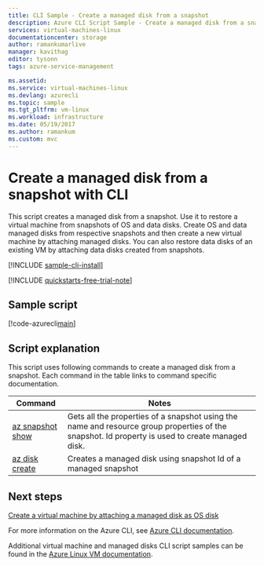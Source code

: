 ```yaml
---
title: CLI Sample - Create a managed disk from a snapshot 
description: Azure CLI Script Sample - Create a managed disk from a snapshot
services: virtual-machines-linux
documentationcenter: storage
author: ramankumarlive
manager: kavithag
editor: tysonn
tags: azure-service-management

ms.assetid:
ms.service: virtual-machines-linux
ms.devlang: azurecli
ms.topic: sample
ms.tgt_pltfrm: vm-linux
ms.workload: infrastructure
ms.date: 05/19/2017
ms.author: ramankum
ms.custom: mvc
---
```


# Create a managed disk from a snapshot with CLI

This script creates a managed disk from a snapshot. Use it to restore a virtual machine from snapshots of OS and data disks. Create OS and data managed disks from respective snapshots and then create a new virtual machine by attaching managed disks. You can also restore data disks of an existing VM by attaching data disks created from snapshots.


[!INCLUDE [sample-cli-install](../../../includes/sample-cli-install.md)]

[!INCLUDE [quickstarts-free-trial-note](../../../includes/quickstarts-free-trial-note.md)]

## Sample script

[!code-azurecli[main](../../../cli_scripts/virtual-machine/create-managed-disks-from-snapshot/create-managed-disks-from-snapshot.sh "Create managed disk from snapshot")]


## Script explanation

This script uses following commands to create a managed disk from a snapshot. Each command in the table links to command specific documentation.

| Command | Notes |
|---|---|
| [az snapshot show](https://docs.microsoft.com/cli/azure/snapshot) | Gets all the properties of a snapshot using the name and resource group properties of the snapshot. Id property is used to create managed disk.  |
| [az disk create](https://docs.microsoft.com/cli/azure/disk) | Creates a managed disk using snapshot Id of a managed snapshot |

## Next steps

[Create a virtual machine by attaching a managed disk as OS disk](./virtual-machines-linux-cli-sample-create-vm-from-managed-os-disks.md?toc=%2fcli%2fmodule%2ftoc.json)

For more information on the Azure CLI, see [Azure CLI documentation](https://docs.microsoft.com/cli/azure).

Additional virtual machine and managed disks CLI script samples can be found in the [Azure Linux VM documentation](../linux/cli-samples.md?toc=%2fazure%2fvirtual-machines%2flinux%2ftoc.json).
